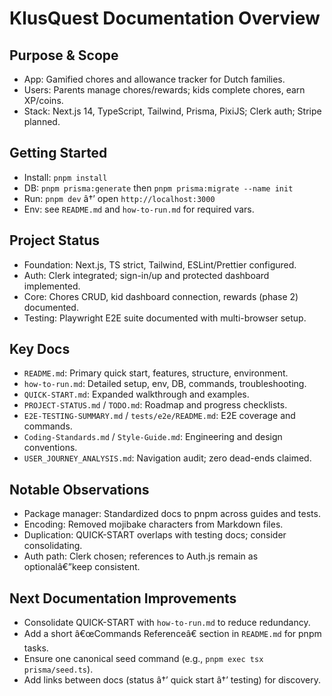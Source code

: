 ﻿# KlusQuest Documentation Overview

## Purpose & Scope
- App: Gamified chores and allowance tracker for Dutch families.
- Users: Parents manage chores/rewards; kids complete chores, earn XP/coins.
- Stack: Next.js 14, TypeScript, Tailwind, Prisma, PixiJS; Clerk auth; Stripe planned.

## Getting Started
- Install: `pnpm install`
- DB: `pnpm prisma:generate` then `pnpm prisma:migrate --name init`
- Run: `pnpm dev` â†’ open `http://localhost:3000`
- Env: see `README.md` and `how-to-run.md` for required vars.

## Project Status
- Foundation: Next.js, TS strict, Tailwind, ESLint/Prettier configured.
- Auth: Clerk integrated; sign-in/up and protected dashboard implemented.
- Core: Chores CRUD, kid dashboard connection, rewards (phase 2) documented.
- Testing: Playwright E2E suite documented with multi-browser setup.

## Key Docs
- `README.md`: Primary quick start, features, structure, environment.
- `how-to-run.md`: Detailed setup, env, DB, commands, troubleshooting.
- `QUICK-START.md`: Expanded walkthrough and examples.
- `PROJECT-STATUS.md` / `TODO.md`: Roadmap and progress checklists.
- `E2E-TESTING-SUMMARY.md` / `tests/e2e/README.md`: E2E coverage and commands.
- `Coding-Standards.md` / `Style-Guide.md`: Engineering and design conventions.
- `USER_JOURNEY_ANALYSIS.md`: Navigation audit; zero dead-ends claimed.

## Notable Observations
- Package manager: Standardized docs to pnpm across guides and tests.
- Encoding: Removed mojibake characters from Markdown files.
- Duplication: QUICK-START overlaps with testing docs; consider consolidating.
- Auth path: Clerk chosen; references to Auth.js remain as optionalâ€”keep consistent.

## Next Documentation Improvements
- Consolidate QUICK-START with `how-to-run.md` to reduce redundancy.
- Add a short â€œCommands Referenceâ€ section in `README.md` for pnpm tasks.
- Ensure one canonical seed command (e.g., `pnpm exec tsx prisma/seed.ts`).
- Add links between docs (status â†’ quick start â†’ testing) for discovery.




